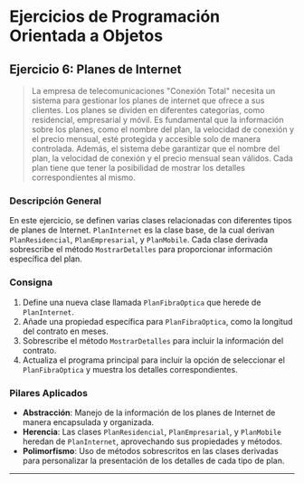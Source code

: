# Ejercicios de Programación Orientada a Objetos

## Ejercicio 6: Planes de Internet

> La empresa de telecomunicaciones "Conexión Total" necesita un sistema para gestionar los planes de internet que ofrece a sus clientes. Los planes se dividen en diferentes categorías, como residencial, empresarial y móvil. Es fundamental que la información sobre los planes, como el nombre del plan, la velocidad de conexión y el precio mensual, esté protegida y accesible solo de manera controlada. Además, el sistema debe garantizar que el nombre del plan, la velocidad de conexión y el precio mensual sean válidos.
> Cada plan tiene que tener la posibilidad de mostrar los detalles correspondientes al mismo.

### Descripción General

En este ejercicio, se definen varias clases relacionadas con diferentes tipos de planes de Internet. `PlanInternet` es la clase base, de la cual derivan `PlanResidencial`, `PlanEmpresarial`, y `PlanMobile`. Cada clase derivada sobrescribe el método `MostrarDetalles` para proporcionar información específica del plan.

### Consigna

1. Define una nueva clase llamada `PlanFibraOptica` que herede de `PlanInternet`.
2. Añade una propiedad específica para `PlanFibraOptica`, como la longitud del contrato en meses.
3. Sobrescribe el método `MostrarDetalles` para incluir la información del contrato.
4. Actualiza el programa principal para incluir la opción de seleccionar el `PlanFibraOptica` y muestra los detalles correspondientes.

### Pilares Aplicados

- **Abstracción**: Manejo de la información de los planes de Internet de manera encapsulada y organizada.
- **Herencia**: Las clases `PlanResidencial`, `PlanEmpresarial`, y `PlanMobile` heredan de `PlanInternet`, aprovechando sus propiedades y métodos.
- **Polimorfismo**: Uso de métodos sobrescritos en las clases derivadas para personalizar la presentación de los detalles de cada tipo de plan.

---
